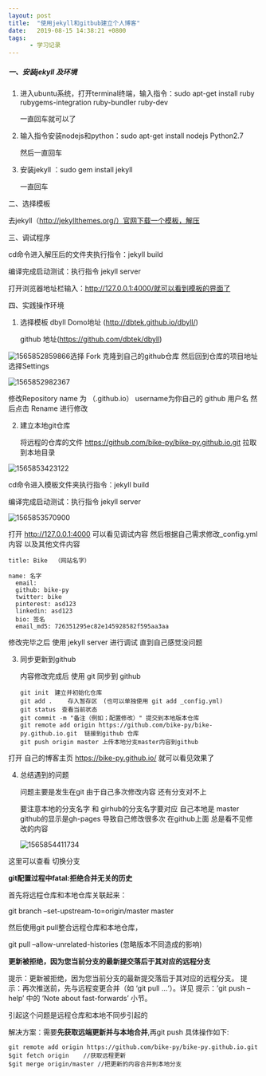 ```yaml
---
layout: post
title:  "使用jekyll和gitbub建立个人博客"
date:   2019-08-15 14:38:21 +0800
tags:
      - 学习记录
---
```


##### 一、安装jekyll 及环境

1. 进入ubuntu系统，打开terminal终端，输入指令：sudo apt-get install ruby rubygems-integration ruby-bundler ruby-dev

   一直回车就可以了

2. 输入指令安装nodejs和python：sudo apt-get install nodejs Python2.7

   然后一直回车

3. 安装jekyll ：sudo gem install jekyll

   一直回车

二、选择模板

去jekyll（http://jekyllthemes.org/）官网下载一个模板，解压

三、调试程序

cd命令进入解压后的文件夹执行指令：jekyll build 

编译完成启动测试：执行指令 jekyll server 

打开浏览器地址栏输入：http://127.0.0.1:4000/就可以看到模板的界面了

四、实践操作环境

1. 选择模板 dbyll  Domo地址 (http://dbtek.github.io/dbyll/)

   github 地址(https://github.com/dbtek/dbyll)

![1565852859866](/home/bike/.config/Typora/typora-user-images/1565852859866.png)选择 Fork 克隆到自己的github仓库 然后回到仓库的项目地址 选择Settings 



![1565852982367](/home/bike/.config/Typora/typora-user-images/1565852982367.png)

修改Repository name 为 （<username>.github.io） username为你自己的 github 用户名  然后点击 Rename 进行修改

2. 建立本地git仓库

   将远程的仓库的文件 https://github.com/bike-py/bike-py.github.io.git 拉取到本地目录

    

![1565853423122](/home/bike/.config/Typora/typora-user-images/1565853423122.png)

cd命令进入模板文件夹执行指令：jekyll build 

编译完成启动测试：执行指令 jekyll server 

![1565853570900](/home/bike/.config/Typora/typora-user-images/1565853570900.png)

打开 http://127.0.0.1:4000 可以看见调试内容 然后根据自己需求修改_config.yml 内容 以及其他文件内容 

~~~
title: Bike  （网站名字）

name: 名字
  email:      
  github: bike-py
  twitter: bike
  pinterest: asd123
  linkedin: asd123
  bio: 签名
  email_md5: 726351295ec82e145928582f595aa3aa

~~~

修改完毕之后 使用 jekyll server 进行调试 直到自己感觉没问题

3. 同步更新到github

   内容修改完成后 使用 git 同步到 github

   ~~~
   git init　建立并初始化仓库
   git add . 　　存入暂存区　(也可以单独使用 git add _config.yml)
   git status　查看当前状态
   git commit -m "备注（例如；配置修改）" 提交到本地版本仓库
   git remote add origin https://github.com/bike-py/bike-py.github.io.git  链接到github 仓库
   git push origin master 上传本地分支master内容到github
   ~~~

打开 自己的博客主页 https://bike-py.github.io/ 就可以看见效果了

4. 总结遇到的问题

   问题主要是发生在git 由于自己多次修改内容 还有分支对不上

   要注意本地的分支名字 和 girhub的分支名字要对应 自己本地是 master github的显示是gh-pages 导致自己修改很多次 在github上面 总是看不见修改的内容  

   ![1565854411734](/home/bike/.config/Typora/typora-user-images/1565854411734.png)

这里可以查看 切换分支 

**git配置过程中fatal:拒绝合并无关的历史**

首先将远程仓库和本地仓库关联起来：

git branch –set-upstream-to=origin/master master

然后使用git pull整合远程仓库和本地仓库，

git pull –allow-unrelated-histories (忽略版本不同造成的影响)

**更新被拒绝，因为您当前分支的最新提交落后于其对应的远程分支**

提示：更新被拒绝，因为您当前分支的最新提交落后于其对应的远程分支。 提示：再次推送前，先与远程变更合并（如 ‘git pull …‘）。详见 提示：’git push –help’ 中的 ‘Note about fast-forwards’ 小节。

引起这个问题是远程仓库和本地不同步引起的

解决方案：需要**先获取远端更新并与本地合并**,再git push 具体操作如下:

```
git remote add origin https://github.com/bike-py/bike-py.github.io.git 
$git fetch origin    //获取远程更新
$git merge origin/master //把更新的内容合并到本地分支
```

